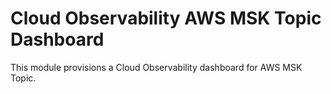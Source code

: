 # Cloud Observability AWS MSK Topic Dashboard

This module provisions a Cloud Observability dashboard for AWS MSK Topic.
